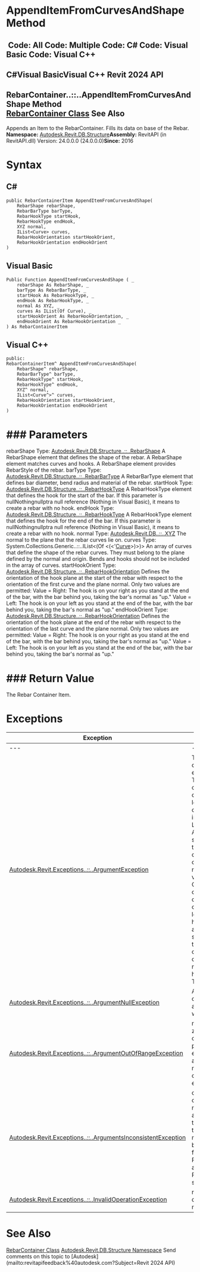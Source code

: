 # AppendItemFromCurvesAndShape Method

﻿
 Code: All Code: Multiple Code: C# Code: Visual Basic Code: Visual C++   
---  
C#Visual BasicVisual C++
Revit 2024 API  
---  
RebarContainer..::..AppendItemFromCurvesAndShape Method   
[RebarContainer Class](61979a57-facc-d97a-7a35-ee04eed59156.md "RebarContainer Class") See Also  
---  
Appends an Item to the RebarContainer. Fills its data on base of the Rebar. 
**Namespace:** [Autodesk.Revit.DB.Structure](d586b341-f687-9d90-e96d-255806b7d4fc.md "Autodesk.Revit.DB.Structure Namespace")**Assembly:** RevitAPI (in RevitAPI.dll) Version: 24.0.0.0 (24.0.0.0)**Since:** 2016 
# Syntax
C#  
---  
```text
public RebarContainerItem AppendItemFromCurvesAndShape(
	RebarShape rebarShape,
	RebarBarType barType,
	RebarHookType startHook,
	RebarHookType endHook,
	XYZ normal,
	IList<Curve> curves,
	RebarHookOrientation startHookOrient,
	RebarHookOrientation endHookOrient
)
```
  
Visual Basic  
---  
```text
Public Function AppendItemFromCurvesAndShape ( _
	rebarShape As RebarShape, _
	barType As RebarBarType, _
	startHook As RebarHookType, _
	endHook As RebarHookType, _
	normal As XYZ, _
	curves As IList(Of Curve), _
	startHookOrient As RebarHookOrientation, _
	endHookOrient As RebarHookOrientation _
) As RebarContainerItem
```
  
Visual C++  
---  
```text
public:
RebarContainerItem^ AppendItemFromCurvesAndShape(
	RebarShape^ rebarShape, 
	RebarBarType^ barType, 
	RebarHookType^ startHook, 
	RebarHookType^ endHook, 
	XYZ^ normal, 
	IList<Curve^>^ curves, 
	RebarHookOrientation startHookOrient, 
	RebarHookOrientation endHookOrient
)
```
  
# ### Parameters
rebarShape
    Type: [Autodesk.Revit.DB.Structure..::..RebarShape](0a370e32-eaba-785e-7e1f-9330929525fc.md "RebarShape Class") A RebarShape element that defines the shape of the rebar. A RebarShape element matches curves and hooks. A RebarShape element provides RebarStyle of the rebar. 
barType
    Type: [Autodesk.Revit.DB.Structure..::..RebarBarType](467b44cc-54e7-3ecf-07e1-ad15d05fe800.md "RebarBarType Class") A RebarBarType element that defines bar diameter, bend radius and material of the rebar. 
startHook
    Type: [Autodesk.Revit.DB.Structure..::..RebarHookType](3c7a78d5-f92b-e58b-e7c9-7927537498fd.md "RebarHookType Class") A RebarHookType element that defines the hook for the start of the bar. If this parameter is nullNothingnullptra null reference (Nothing in Visual Basic), it means to create a rebar with no hook. 
endHook
    Type: [Autodesk.Revit.DB.Structure..::..RebarHookType](3c7a78d5-f92b-e58b-e7c9-7927537498fd.md "RebarHookType Class") A RebarHookType element that defines the hook for the end of the bar. If this parameter is nullNothingnullptra null reference (Nothing in Visual Basic), it means to create a rebar with no hook. 
normal
    Type: [Autodesk.Revit.DB..::..XYZ](c2fd995c-95c0-58fb-f5de-f3246cbc5600.md "XYZ Class") The normal to the plane that the rebar curves lie on. 
curves
    Type: System.Collections.Generic..::..IList<(Of <(<'[Curve](400cc9b6-9ff7-de85-6fd8-c20002209d25.md "Curve Class")>)>)> An array of curves that define the shape of the rebar curves. They must belong to the plane defined by the normal and origin. Bends and hooks should not be included in the array of curves. 
startHookOrient
    Type: [Autodesk.Revit.DB.Structure..::..RebarHookOrientation](e8365754-0811-8d4e-864a-55bf34af3a87.md "RebarHookOrientation Enumeration") Defines the orientation of the hook plane at the start of the rebar with respect to the orientation of the first curve and the plane normal. Only two values are permitted: Value = Right: The hook is on your right as you stand at the end of the bar, with the bar behind you, taking the bar's normal as "up." Value = Left: The hook is on your left as you stand at the end of the bar, with the bar behind you, taking the bar's normal as "up." 
endHookOrient
    Type: [Autodesk.Revit.DB.Structure..::..RebarHookOrientation](e8365754-0811-8d4e-864a-55bf34af3a87.md "RebarHookOrientation Enumeration") Defines the orientation of the hook plane at the end of the rebar with respect to the orientation of the last curve and the plane normal. Only two values are permitted: Value = Right: The hook is on your right as you stand at the end of the bar, with the bar behind you, taking the bar's normal as "up." Value = Left: The hook is on your left as you stand at the end of the bar, with the bar behind you, taking the bar's normal as "up." 
# ### Return Value
The Rebar Container Item. 
# Exceptions
| Exception | Condition |
| --- | --- |
| --- | --- |
| [Autodesk.Revit.Exceptions..::..ArgumentException](2e6e4206-97a8-dd4b-df5d-4269f4bb6088.md "ArgumentException Class") | The input curves is empty. -or- The input curves contains at least one curve which is not a bound Line or bound Arc and is not supported for this operation. -or- curves do not form a valid CurveLoop. -or- The input curves contains at least one helical curve and is not supported for this operation. -or- The rebarShape has End Treatments |
| [Autodesk.Revit.Exceptions..::..ArgumentNullException](631e1424-60f4-929b-4e52-dda9dcd26316.md "ArgumentNullException Class") | A non-optional argument was null |
| [Autodesk.Revit.Exceptions..::..ArgumentOutOfRangeException](60f148c9-ece0-a6bb-4e12-bb4a9c8c8a24.md "ArgumentOutOfRangeException Class") | normal has zero length. -or- A value passed for an enumeration argument is not a member of that enumeration |
| [Autodesk.Revit.Exceptions..::..ArgumentsInconsistentException](05972c68-fa6d-3a83-d720-ad84fbc4780f.md "ArgumentsInconsistentException Class") | curves contains non-fillet arcs with radii that are less than the minimum bend radius for the RebarBarType and RebarShape style. |
| [Autodesk.Revit.Exceptions..::..InvalidOperationException](9e715f03-3884-e539-4dd6-8d7545733adc.md "InvalidOperationException Class") | rebarShape does not match curves. |

# See Also
[RebarContainer Class](61979a57-facc-d97a-7a35-ee04eed59156.md "RebarContainer Class")
[Autodesk.Revit.DB.Structure Namespace](d586b341-f687-9d90-e96d-255806b7d4fc.md "Autodesk.Revit.DB.Structure Namespace")
Send comments on this topic to [Autodesk](mailto:revitapifeedback%40autodesk.com?Subject=Revit 2024 API)